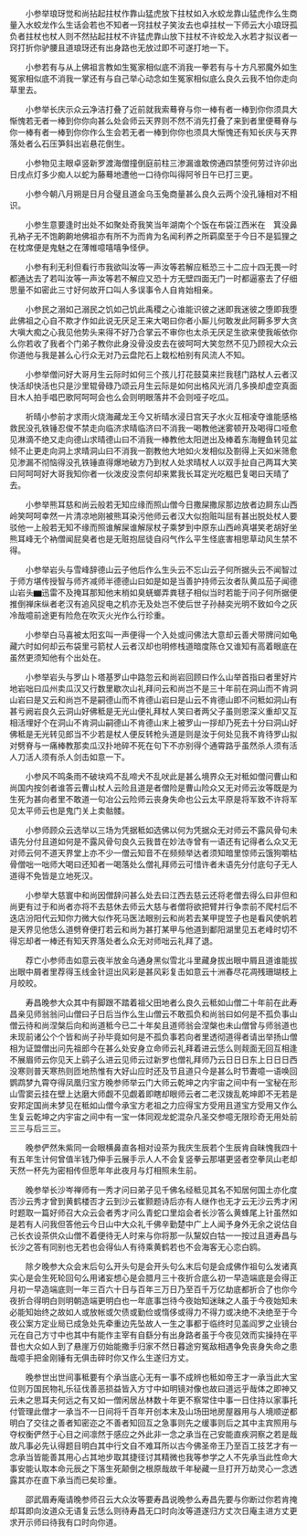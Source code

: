 <!-- { "loadSidebar": true } -->
　　小参举琅玡觉和尚拈起拄杖作靠山猛虎放下拄杖如入水蛟龙靠山猛虎作么生商量入水蛟龙作么生话会若也不知者一窍拄杖子笑汝去也卓拄杖一下师云大小琅玡孤负者拄杖也杖人则不然拈起拄杖不许猛虎靠山放下拄杖不许蛟龙入水若才拟议者一窍打折你驴腰且道琅玡还有出身路也无放过即不可遂打地一下。

　　小参若有与从上佛祖言教如生冤家相似底不消我一拳若有与十方凡邪魔外如生冤家相似底不消我一掌还有与自己举心动念如生冤家相似底么良久云我不怕你走向草里去。

　　小参举长庆示众云净洁打叠了近前就我索蓦脊与你一棒有者一棒到你你须具大惭愧若无者一棒到你你向甚么处会师云天界则不然不消先打叠了来到者里便蓦脊与你一棒有者一棒到你你作么生会若无者一棒到你你也须具大惭愧还有知长庆与天界落处者么石压笋斜出岩悬花倒生。

　　小参物见主眼卓竖新罗渡海僧撞倒庭前柱三渗漏谁敢傍通四禁堕何劳过许卯出日戌点灯多少痴人以蛇为藤蓦地遭他一口待你叫得阿爷日午已打三更。

　　小参今朝八月朔是日月合璧且道金乌玉兔商量甚么良久云两个没孔锤相对不相识。

　　小参生意要逢时出处不如聚处奇我笑当年湖南个个饭在布袋江西米在　箕没鼻孔衲子无不饱齁齁地佛祖亦有所不为而肯为名闻利养之所羁縻至于今日不是狐狸之在枕席便是鬼魅之在薄帷噫嘻嘻争怪伊。

　　小参有利无利但看行市我欲叫汝等一声汝等若解应秪恐三十二应十四无畏一时都通达去了若叫汝等一声汝等若不解应又恐十方无壁四面无门一时都逼塞去了仔细思量不如密此三寸好何故开口叫人多误事令人自肯始相亲。

　　小参民之溺如己溺民之饥如己饥此禹稷之心谁能识彼之迷即我迷彼之堕即我堕此佛祖之心自不欺才作如此说无厌足王来大喝曰你者小厮儿何敢发此阿耨多罗大贪大嗔大痴之心我见他势头来得不好乃合掌云不审你也太杀无厌足生欲来使我皈依你么你若收了我者个门弟子教你此身没骨没皮去在彼呵呵大笑忽然不见乃顾视大众云你道他与我是甚么心行众无对乃云盘陀石上栽松柏别有风流人不知。

　　小参举僧问好大哥月生云际时如何三个孩儿打花鼓莫来拦我毬门路杖人云者汉快活却快活也只是沙里辊骨碌乃颂云月生云际是如何出格风光消几多换却虚空真面目木人拍手唱巴歌阿呵呵会也么会则明眼落井不会则哑子吃瓜。

　　祈晴小参前才求雨火烧海藏龙王今又祈晴水浸日宫天子水火互相凌夺谁能感格救民没孔铁锤忍俊不禁走向临济求晴临济曰不消我一喝教他迷雾顿开及喝得口哑愈见淋滴不绝又走向德山求晴德山曰不消我一棒教他太阳迸出及棒着东海鲤鱼转见盆倾不止更走向洞上求晴洞山曰不消我一劄教他大地如火发相似及劄得上天如米筛愈见渗漏不彻恼得没孔铁锤直得爆地破方乃到杖人处求晴杖人以双手扯自己两耳大笑曰阿呵呵好大哥我知你者一伙泼皮没柰何却来累我长耳定光吃糍巴复喝曰天晴了去。

　　小参举熊耳慈和尚云般若无知应缘而照山僧今日撒屎撒尿那边放者边屙东山西岭笑呵呵幸然一片清凉地刚被熊耳染污他师云者汉大似抱赃叫屈有甚出脱处杖人要驳他一上般若无知不缘而照谁解屎谁解尿杖子乘梦到中原东山西岭真堪笑老胡好坐熊耳峰无个衲僧闻屁臭者也是无赃抱屈徒自闷气作么平生怪底害相思草动风生禁不得。

　　小参举岩头与雪峰辞德山云子他后作么生头云不忘山云子何所据头云不闻智过于师方堪传授智与师齐减师半德德山曰如是如是当善护持师云汝者队黄瓜茄子闻德山岩头▆迅雷不及掩耳那知他末梢如臭蜣螂弄粪毬子相似当时若能于问子何所据便推倒禅床纵者老汉有追风捉电之机亦无及处岂不使后世子孙赫奕光明不致如今之灰冷哉噫前途更有险危在吹灭火光作么行珍重。

　　小参举白马喜被太阳玄叫一声便得一个入处或问佛法大意却云善犬带牌问如龟藏六时如何却云布袋里弓箭杖人云者汉却也明修栈道暗度陈仓又谁知有高着眼底在虽然更须知他有个出处在。

　　小参举岩头与罗山卜塔基罗山中路忽云和尚岩回顾曰作么山举首指曰者里好片地岩咄曰瓜州卖瓜汉又行数里歇次山礼拜问云和尚岂不是三十年前在洞山而不肯洞山岩曰是又云和尚岂不是嗣德山而不肯德山岩曰是山云不肯德山即不问秪如洞山有甚亏阙岩良久云洞山好佛秪是无光山便礼拜杖人笑曰者两父子虽则恩深义重却又互相活埋好个在洞山不肯洞山嗣德山不肯德山末上被罗山一拶却乃死去十分曰洞山好佛秪是无光转见郎当不少若是杖人便反转枪头道是则是汝于何处见我不肯待罗山拟对劈脊与一痛棒教那卖瓜汉扑地碎不死在句下不亦别得个通霄路乎虽然杀人须有活人刀活人须有杀人剑击如意一下。

　　小参风不鸣条雨不破块鸡不乱啼犬不乱吠此是甚么境界众无对秪如僧问曹山和尚国内按剑者谁答云曹山杖人云险且道是者僧险是曹山险众又无对师云汝等既是为生死为甚向者里不敢道一句冶公云险师云丧身失命也公云太平原是将军致不许将军见太平师云也是鬼门关上卖骷髅。

　　小参师顾众云选举以三场为凭据秪如选佛以何为凭据众无对师云不露风骨句未语先分付且道如何是不露风骨句良久云我昔在妙法寺曾有一语还有记得者么众又无对师云何不道天界堂上亦不少一僧云知音不在频频举达者须知暗里惊师云饿狗嚼枯骨僧咄一咄师大喝曰还知者一喝落处么僧礼拜师云可惜许者未语先分付底句子无人道得不免皆是立地死汉。

　　小参举大慈寰中和尚因僧辞问甚么处去曰江西去慈云还将老僧去得么曰非但和尚更有过于和尚者亦将不去慈休去师云大慈与者僧将欲把臂并行争柰前不爬村后不迭店汾阳代云知你力微大似作死马医法眼别云和尚若去某甲提笠子也是看风使帆若是天界见他恁么道劈脊便打若云和尚为甚打某甲与他道到鄱阳湖里见五老峰时切不得忘却者一棒还有知天界落处者么众无对师咄云礼拜了退。

　　荐亡小参师击如意云夜半放金乌通身黑似雪北斗里藏身拔出眼中屑且道谁能拔出眼中屑者里荐得玉线金针逗出风彩是甚风彩复击如意云十洲春尽花凋残珊瑚枝上月皎皎。

　　寿昌晚参大众其中有脚跟不踏着祖父田地者么良久云秪如山僧二十年前在此寿昌亲见师翁翁问山僧曰子日后当作么生山僧云不敢孤负和尚翁曰如何是不孤负事山僧云待和尚涅槃后向和尚道秪今已二十年矣且道师翁会涅槃也未山僧曾与师翁道也未现前诸公个个皆和尚子孙毕竟如何是不孤负事若向者里透彻道得者请出举扬山僧相为证盟僧出问先祖郎今在甚么处安身立命师云礼拜着进云恁么则觌面无回互相逢不展眉师云你见天上鹞子么进云见师云过新罗也僧礼拜师乃云日日日东上日日日西没寒则普天寒热则匝地热惟有大好山应时还及节且道只今是甚么时节聻噫一语唤回鹦鹉梦九霄夺得凤凰归宝方晚参师举云门大师云乾坤之内宇宙之间中有一宝秘在形山雪窦云挂在壁上达磨大师觑不见觑着即瞎却眼师云者二老汉拨乱乾坤即不无若是安邦定国尚未梦见在秪如山僧今承宝方老祖之力应得宝方受用且道宝方受用又作么生复云乾坤之内宇宙之间中有一宝一体同观龙蛇混杂凡圣交参噫无限珍奇无用处前三三与后三三。

　　晚参俨然朱紫同一会眼横鼻直各相对设茶为我庆生辰若个生辰肯自昧愧我四十有五年生计何曾值半钱乃伸手云展手示人人不会复竖拳云那堪更竖者空拳凤山老却天然一杯先为密相传但愿年年此夜月与灯相照未生前。

　　晚参举长沙岑禅师有一秀才问曰弟子见千佛名经秪见其名不知居何国土亦化度否沙云秀才曾到黄鹤楼否才云到沙云崔颢题诗后亦有人继作也无才云无沙云秀才闲时题取一篇好师召大众云会者秀才问么青蛇口里焰会者长沙答么黄蜂尾上针虽然如是若有人问我但答他云今日山中大众礼千佛辛勤楚中广上人闻予身外无余之说估自己长衣设茶供众山僧不着便待无人时来与你将那一队黧奴白牯一一按过且道寿昌与长沙之答有同别也无若也会得仙人有待乘黄鹤若也不会海客无心恋白鸥。

　　除夕晚参大众会末后句么开头句是会开头句么末后句是会成佛作祖句么发诸真实心是会生死轮回句么用诸妄想心是会腊月三十夜折合底么初一早造端底是会得正月初一早造端底则一年三百六十日与百年三万日乃至百千万亿劫底都折合了也你今夜折合得明白则明朝造端更明白也一年底事岂待今夜始知迷昧之人虽于今夜始知未必能知始终之故如人或放帐或欠债或勤俭或惰侈或得力不得力或决绝不决绝至于今夜公案方定业局已成急处先牵重边先坠故人一生之事都于临终时见盖阎罗之业镜台元在自己方寸中也其中有能作主宰有自繇分有出身路者虽于今夜见效而实操持在平昔也大众如人到了悬崖万仞始能撒手归家不然日暮途穷冤敌相遇争免丧身失命之患哉噫手把金刚锤有无俱击碎时你又作么生遂归方丈。

　　晚参世出世间事秪要有个承当底心无有一事不成辨也秪如帝王才一承当此大宝位则万国民物礼乐征伐善恶损益皆入方寸中如明镜对像也故曰道远乎哉体之即神又云未之思耳夫何远之有又如一僧闲居丛林数十年更不察常住中事一日住持以家事托付管理此僧才一承当不一日间将千百年开创本末及山场田地房屋器用与人境顺逆都明白了交往之善者知密迩之不善者知回互之急事则先之缓事则后之其中主宾照用与夺权衡俨然于心目之间凛然于感应之外此非一念之承当在己安能直疾洞察之若是哉故凡事必先认得题目明白其中行文自不难耳所以古今佛圣帝王乃至百工技艺才有一念承当皆能善其用心占其地步取其捷径讨其精微也我等参学之人不先承当此性命大事安能认取本命元辰之下落生死颠倒之根原哉故千年秘藏一旦打开万劫灵心一念透露其亦在直下承当而已矣珍重。

　　邵武眉寿庵请晚参师召云大众汝等要寿昌说晚参么寿昌先要与你断过你若肯掩却耳即向汝道众无语复云恁么则待寿昌无口时向汝等道遂归方丈次日庵主进方丈更求开示师曰待我有口时向你道。

